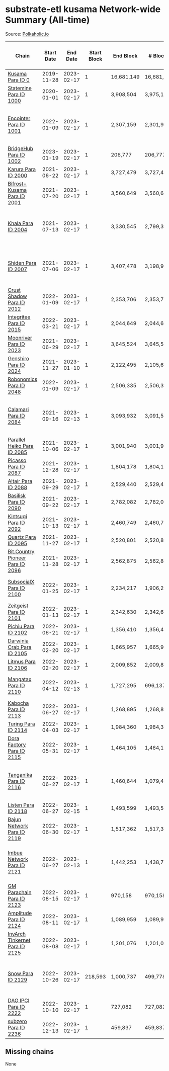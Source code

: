 # substrate-etl kusama Network-wide Summary (All-time)

Source: [Polkaholic.io](https://polkaholic.io)


| Chain            | Start Date | End Date | Start Block | End Block | # Blocks | # Missing | # Addresses with Balances | Crawling Status |
| ---------------- | ---------- | ---------| ----------- | --------- | -------- | --------- | ------------------------- | --------------- |
| [Kusama Para ID 0](/kusama/0-kusama) | 2019-11-28 | 2023-02-17 | 1 | 16,681,149 | 16,681,149 |   | 282,534 |  |
| [Statemine Para ID 1000](/kusama/1000-statemine) | 2020-01-01 | 2023-02-17 | 1 | 3,908,504 | 3,975,178 | 12 (0.00%) | 51,965 |  |
| [Encointer Para ID 1001](/kusama/1001-encointer) | 2022-01-09 | 2023-02-17 | 1 | 2,307,159 | 2,301,963 | 5,196 (0.23%) | 926 | Only partial index available: Old Decoding issues |
| [BridgeHub Para ID 1002](/kusama/1002-bridgehub) | 2023-01-19 | 2023-02-17 | 1 | 206,777 | 206,777 |   | 4 |  |
| [Karura Para ID 2000](/kusama/2000-karura) | 2021-06-22 | 2023-02-17 | 1 | 3,727,479 | 3,727,479 |   | 94,878 |  |
| [Bifrost-Kusama Para ID 2001](/kusama/2001-bifrost-ksm) | 2021-07-20 | 2023-02-17 | 1 | 3,560,649 | 3,560,649 |   | 101,309 |  |
| [Khala Para ID 2004](/kusama/2004-khala) | 2021-07-13 | 2023-02-17 | 1 | 3,330,545 | 2,799,318 | 479,754 (14.40%) | 23,386 | Only partial index available: Old Decoding issues |
| [Shiden Para ID 2007](/kusama/2007-shiden) | 2021-07-06 | 2023-02-17 | 1 | 3,407,478 | 3,198,967 | 604,118 (17.73%) | 636,637 | Only partial index available: Old Decoding issues |
| [Crust Shadow Para ID 2012](/kusama/2012-shadow) | 2022-01-09 | 2023-02-17 | 1 | 2,353,706 | 2,353,706 |   | 2,642 |  |
| [Integritee Para ID 2015](/kusama/2015-integritee) | 2022-03-21 | 2023-02-17 | 1 | 2,044,649 | 2,044,649 |   | 12,939 |  |
| [Moonriver Para ID 2023](/kusama/2023-moonriver) | 2021-06-29 | 2023-02-17 | 1 | 3,645,524 | 3,645,524 |   | 585,457 |  |
| [Genshiro Para ID 2024](/kusama/2024-genshiro) | 2021-11-27 | 2023-01-10 | 1 | 2,122,495 | 2,105,611 | 16,884 (0.80%) | 25 |  |
| [Robonomics Para ID 2048](/kusama/2048-robonomics) | 2022-01-09 | 2023-02-17 | 1 | 2,506,335 | 2,506,335 |   | 3,097 |  |
| [Calamari Para ID 2084](/kusama/2084-calamari) | 2021-09-16 | 2023-02-13 | 1 | 3,093,932 | 3,091,518 | 2,414 (0.08%) | 35,247 | Only partial index available: Archive node unavailable |
| [Parallel Heiko Para ID 2085](/kusama/2085-parallel-heiko) | 2021-10-06 | 2023-02-17 | 1 | 3,001,940 | 3,001,940 |   | 24,252 |  |
| [Picasso Para ID 2087](/kusama/2087-picasso) | 2021-12-28 | 2023-02-17 | 1 | 1,804,178 | 1,804,178 |   | 2,527 |  |
| [Altair Para ID 2088](/kusama/2088-altair) | 2021-09-29 | 2023-02-17 | 1 | 2,529,440 | 2,529,438 | 2 (0.00%) | 29,381 |  |
| [Basilisk Para ID 2090](/kusama/2090-basilisk) | 2021-09-22 | 2023-02-17 | 1 | 2,782,082 | 2,782,080 | 2 (0.00%) | 17,902 |  |
| [Kintsugi Para ID 2092](/kusama/2092-kintsugi) | 2021-10-13 | 2023-02-17 | 1 | 2,460,749 | 2,460,741 | 8 (0.00%) | 16,070 |  |
| [Quartz Para ID 2095](/kusama/2095-quartz) | 2021-11-27 | 2023-02-17 | 1 | 2,520,801 | 2,520,801 |   | 75,199 |  |
| [Bit.Country Pioneer Para ID 2096](/kusama/2096-bitcountrypioneer) | 2021-11-28 | 2023-02-17 | 1 | 2,562,875 | 2,562,875 |   | 24,809 |  |
| [SubsocialX Para ID 2100](/kusama/2100-subsocialx) | 2022-01-25 | 2023-02-17 | 1 | 2,234,217 | 1,906,209 | 50,950 (2.28%) | 34,279 | Only partial index available: Onboarding |
| [Zeitgeist Para ID 2101](/kusama/2101-zeitgeist) | 2022-01-13 | 2023-02-17 | 1 | 2,342,630 | 2,342,630 |   | 15,442 |  |
| [Pichiu Para ID 2102](/kusama/2102-pichiu) | 2022-06-21 | 2023-02-17 | 1 | 1,356,410 | 1,356,410 |   | 1,148 |  |
| [Darwinia Crab Para ID 2105](/kusama/2105-crab) | 2022-02-20 | 2023-02-17 | 1 | 1,665,957 | 1,665,957 |   | 53 |  |
| [Litmus Para ID 2106](/kusama/2106-litmus) | 2022-02-20 | 2023-02-17 | 1 | 2,009,852 | 2,009,852 |   | 13,904 |  |
| [Mangatax Para ID 2110](/kusama/2110-mangatax) | 2022-04-12 | 2023-02-13 | 1 | 1,727,295 | 696,137 | 1,031,158 (59.70%) | 1,677 | Only partial index available: Onboarding |
| [Kabocha Para ID 2113](/kusama/2113-kabocha) | 2022-06-27 | 2023-02-17 | 1 | 1,268,895 | 1,268,895 |   | 13,236 |  |
| [Turing Para ID 2114](/kusama/2114-turing) | 2022-04-03 | 2023-02-17 | 1 | 1,984,360 | 1,984,360 |   | 7,563 |  |
| [Dora Factory Para ID 2115](/kusama/2115-dorafactory) | 2022-05-31 | 2023-02-17 | 1 | 1,464,105 | 1,464,105 |   | 373 |  |
| [Tanganika Para ID 2116](/kusama/2116-tanganika) | 2022-06-27 | 2023-02-17 | 1 | 1,460,644 | 1,079,460 | 2,451 (0.17%) | 3,213 | Only partial index available: Archive node unavailable |
| [Listen Para ID 2118](/kusama/2118-listen) | 2022-06-27 | 2023-02-15 | 1 | 1,493,599 | 1,493,599 |   | 2,053 |  |
| [Bajun Network Para ID 2119](/kusama/2119-bajun) | 2022-06-30 | 2023-02-17 | 1 | 1,517,362 | 1,517,362 |   | 4,909 |  |
| [Imbue Network Para ID 2121](/kusama/2121-imbue) | 2022-06-27 | 2023-02-13 | 1 | 1,442,253 | 1,438,737 | 3,516 (0.24%) | 336 | Only partial index available: Archive node unavailable |
| [GM Parachain Para ID 2123](/kusama/2123-gm) | 2022-08-15 | 2023-02-17 | 1 | 970,158 | 970,158 |   | 9,102 |  |
| [Amplitude Para ID 2124](/kusama/2124-amplitude) | 2022-08-11 | 2023-02-17 | 1 | 1,089,959 | 1,089,959 |   | 744 |  |
| [InvArch Tinkernet Para ID 2125](/kusama/2125-tinkernet) | 2022-08-08 | 2023-02-17 | 1 | 1,201,076 | 1,201,076 |   | 6,666 |  |
| [Snow Para ID 2129](/kusama/2129-snow) | 2022-10-26 | 2023-02-17 | 218,593 | 1,000,737 | 499,778 | 91,926 (9.19%) | 5,499 | Only partial index available: Archive node unavailable |
| [DAO IPCI Para ID 2222](/kusama/2222-daoipci) | 2022-10-10 | 2023-02-17 | 1 | 727,082 | 727,082 |   | 890 |  |
| [subzero Para ID 2236](/kusama/2236-subzero) | 2022-12-13 | 2023-02-17 | 1 | 459,837 | 459,837 |   | 9 |  |

## Missing chains


None
